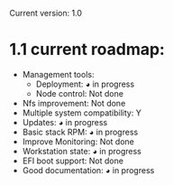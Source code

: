 Current version: 1.0

# 1.1 current roadmap:

  - Management tools:
    - Deployment: ◕ in progress
    - Node control: Not done
  - Nfs improvement: Not done
  - Multiple system compatibility: Y
  - Updates: ◕ in progress
  - Basic stack RPM: ◕ in progress
  - Improve Monitoring: Not done
  - Workstation state: ◕ in progress
  - EFI boot support: Not done
  - Good documentation: ◕ in progress
